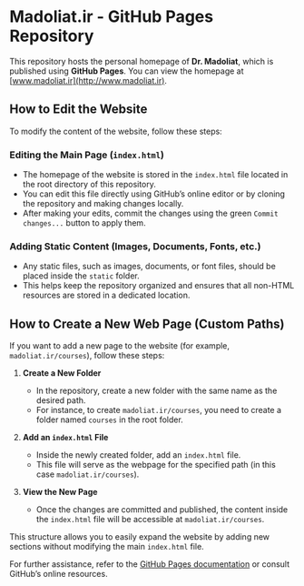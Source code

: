 # Madoliat.ir - GitHub Pages Repository  
This repository hosts the personal homepage of **Dr. Madoliat**, which is published using **GitHub Pages**. You can view the homepage at [www.madoliat.ir](http://www.madoliat.ir).

## How to Edit the Website  
To modify the content of the website, follow these steps:

### Editing the Main Page (`index.html`)  
- The homepage of the website is stored in the `index.html` file located in the root directory of this repository.  
- You can edit this file directly using GitHub’s online editor or by cloning the repository and making changes locally.  
- After making your edits, commit the changes using the green `Commit changes...` button to apply them.

### Adding Static Content (Images, Documents, Fonts, etc.)  
- Any static files, such as images, documents, or font files, should be placed inside the `static` folder.
- This helps keep the repository organized and ensures that all non-HTML resources are stored in a dedicated location.  

## How to Create a New Web Page (Custom Paths)  
If you want to add a new page to the website (for example, `madoliat.ir/courses`), follow these steps:  

1. **Create a New Folder**  
   - In the repository, create a new folder with the same name as the desired path.  
   - For instance, to create `madoliat.ir/courses`, you need to create a folder named `courses` in the root folder.  

2. **Add an `index.html` File**  
   - Inside the newly created folder, add an `index.html` file.
   - This file will serve as the webpage for the specified path (in this case `madoliat.ir/courses`).

3. **View the New Page**  
   - Once the changes are committed and published, the content inside the `index.html` file will be accessible at `madoliat.ir/courses`.

This structure allows you to easily expand the website by adding new sections without modifying the main `index.html` file.  

For further assistance, refer to the [GitHub Pages documentation](https://pages.github.com/) or consult GitHub’s online resources.
